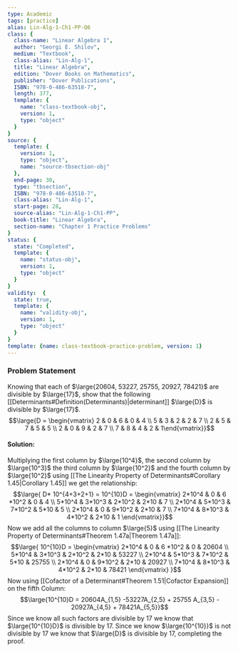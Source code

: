 ```yaml
---
type: Academic
tags: [practice]
alias: Lin-Alg-1-Ch1-PP-Q6
class: {
  class-name: "Linear Algebra 1",
  author: "Georgi E. Shilov",
  medium: "Textbook",
  class-alias: "Lin-Alg-1",
  title: "Linear Algebra",
  edition: "Dover Books on Mathematics",
  publisher: "Dover Publications",
  ISBN: "978-0-486-63518-7",
  length: 377,
  template: {
    name: "class-textbook-obj",
    version: 1,
    type: "object"
  }
}
source: {
  template: {
    version: 1,
    type: "object",
    name: "source-tbsection-obj"
  },
  end-page: 30,
  type: "tbsection",
  ISBN: "978-0-486-63518-7",
  class-alias: "Lin-Alg-1",
  start-page: 28,
  source-alias: "Lin-Alg-1-Ch1-PP",
  book-title: "Linear Algebra",
  section-name: "Chapter 1 Practice Problems"
}
status: {
  state: "Completed",
  template: {
    name: "status-obj",
    version: 1,
    type: "object"
  }
}
validity:  {
  state: true,
  template: {
    name: "validity-obj",
    version: 1,
    type: "object"
  }
}
template: {name: class-textbook-practice-problem, version: 1}
---
```


### Problem Statement
Knowing that each of $\large{20604, 53227, 25755, 20927, 78421}$ are divisible by $\large{17}$, show that the following [[Determinants#Definition(Determinants)|determinant]] $\large{D}$ is divisible by $\large{17}$.
$$\large{D = \begin{vmatrix}
2 & 0 & 6 & 0 & 4 \\
5 & 3 & 2 & 2 & 7 \\ 
2 & 5 & 7 & 5 & 5 \\ 
2 & 0 & 9 & 2 & 7 \\ 
7 & 8 & 4 & 2 & 1\end{vmatrix}}$$

#### Solution: 
Multiplying the first column by $\large{10^4}$, the second column by $\large{10^3}$ the third column by $\large{10^2}$ and the fourth column by $\large{10^2}$ using [[The Linearity Property of Determinants#Corollary 1.45|Corollary 1.45]] we get the relationship: 
$$\large{
D* 10^{4+3+2+1} = 10^{10}D =
\begin{vmatrix} 
2*10^4 & 0 & 6 *10^2 & 0 & 4 \\ 
5*10^4 & 3*10^3 & 2*10^2 & 2*10 & 7 \\ 
2*10^4 & 5*10^3 & 7*10^2 & 5*10 & 5 \\ 
2*10^4 & 0 & 9*10^2 & 2*10 & 7 \\
7*10^4 & 8*10^3 & 4*10^2 & 2*10 & 1
\end{vmatrix}}$$
Now we add all the columns to column $\large{5}$ using [[The Linearity Property of Determinants#Theorem 1.47a|Theorem 1.47a]]: 
$$\large{
10^{10}D =
\begin{vmatrix} 
2*10^4 & 0 & 6 *10^2 & 0 & 20604 \\ 
5*10^4 & 3*10^3 & 2*10^2 & 2*10 & 53227 \\ 
2*10^4 & 5*10^3 & 7*10^2 & 5*10 & 25755 \\ 
2*10^4 & 0 & 9*10^2 & 2*10 & 20927 \\
7*10^4 & 8*10^3 & 4*10^2 & 2*10 & 78421
\end{vmatrix}
}$$
Now using [[Cofactor of a Determinant#Theorem 1.51|Cofactor Expansion]] on the fifth Column: 
$$\large{10^{10}D = 20604A_{1,5} -53227A_{2,5} + 25755 A_{3,5} - 20927A_{4,5} + 78421A_{5,5}}$$
Since we know all such factors are divisible by 17 we know that $\large{10^{10}D}$ is divisible by 17. Since we know $\large{10^{10}}$ is not divisible by 17 we know that $\large{D}$ is divisible by 17, completing the proof. 
